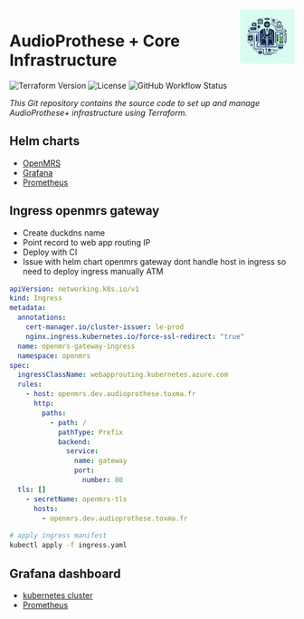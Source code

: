 <img src="https://raw.githubusercontent.com/AudioProthese/.github/refs/heads/main/profile/icon.jpeg" align="right" height="96"/>

# AudioProthese + Core Infrastructure

![Terraform Version](https://img.shields.io/badge/terraform-v1.11.3-purple?logo=terraform)
![License](https://img.shields.io/badge/license-GPLv3-blue)
![GitHub Workflow Status](https://github.com/AudioProthese/openrms-core-infrastructure/actions/workflows/terraform-apply-dev.yml/badge.svg)

*This Git repository contains the source code to set up and manage AudioProthese+ infrastructure using Terraform.*

## Helm charts

- [OpenMRS](https://github.com/openmrs/openmrs-contrib-cluster)
- [Grafana](https://artifacthub.io/packages/helm/grafana/grafana)
- [Prometheus](https://artifacthub.io/packages/helm/prometheus-community/prometheus)

## Ingress openmrs gateway 

- Create duckdns name
- Point record to web app routing IP
- Deploy with CI
- Issue with helm chart openmrs gateway dont handle host in ingress so need to deploy ingress manually ATM

```yaml
apiVersion: networking.k8s.io/v1
kind: Ingress
metadata:
  annotations:
    cert-manager.io/cluster-issuer: le-prod
    nginx.ingress.kubernetes.io/force-ssl-redirect: "true"
  name: openmrs-gateway-ingress
  namespace: openmrs
spec:
  ingressClassName: webapprouting.kubernetes.azure.com
  rules:
    - host: openmrs.dev.audioprothese.toxma.fr
      http:
        paths:
          - path: /
            pathType: Prefix
            backend:
              service:
                name: gateway
                port:
                  number: 80
  tls: []
    - secretName: openmrs-tls
      hosts:
        - openmrs.dev.audioprothese.toxma.fr
```

```bash
# apply ingress manifest
kubectl apply -f ingress.yaml
```

## Grafana dashboard

- [kubernetes cluster](https://grafana.com/grafana/dashboards/12202-kubernetes-cluster-overview/)
- [Prometheus](https://grafana.com/grafana/dashboards/3662-prometheus-2-0-overview/)